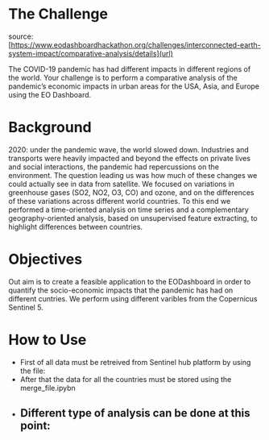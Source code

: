 # The Challenge
source: [https://www.eodashboardhackathon.org/challenges/interconnected-earth-system-impact/comparative-analysis/details](url)

The COVID-19 pandemic has had different impacts in different regions of the world. Your challenge is to perform a comparative analysis of the pandemic’s economic impacts in urban areas for the USA, Asia, and Europe using the EO Dashboard.

# Background
2020: under the pandemic wave, the world slowed down. Industries and transports were heavily impacted and beyond the effects on private lives and social interactions, the pandemic had repercussions on the environment. The question leading us was how much of these changes we could actually see in data from satellite. We focused on variations in greenhouse gases (SO2, NO2, O3, CO) and ozone, and on the differences of these variations across different world countries. To this end we performed a time-oriented analysis on time series and a complementary geography-oriented analysis, based on unsupervised feature extracting, to highlight differences between countries.

# Objectives
Out aim is to create a feasible application to the EODashboard in order to quantify the socio-economic impacts that the pandemic has had on different cuntries. We perform using different varibles from the Copernicus Sentinel 5. 

# How to Use

- First of all data must be retreived from Sentinel hub platform by using the file: 
- After that the data for all the countries must be stored using the merge_file.ipybn
- Different type of analysis can be done at this point:
  - 
